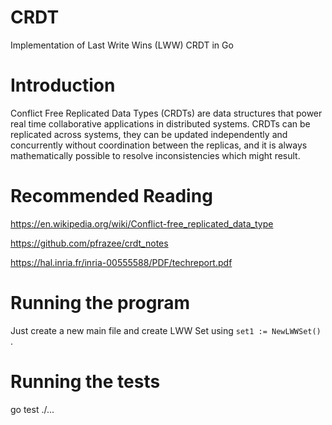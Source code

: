 # CRDT
Implementation of Last Write Wins (LWW) CRDT in Go

# Introduction
Conflict Free Replicated Data Types (CRDTs) are data structures that power real time collaborative applications in distributed systems. CRDTs can be replicated across systems, they can be updated independently and concurrently without coordination between the replicas, and it is always mathematically possible to resolve inconsistencies which might result.

# Recommended Reading
https://en.wikipedia.org/wiki/Conflict-free_replicated_data_type

https://github.com/pfrazee/crdt_notes

https://hal.inria.fr/inria-00555588/PDF/techreport.pdf

# Running the program 
Just create a new main file and create LWW Set using `set1 := NewLWWSet()` .

# Running the tests
go test ./...
